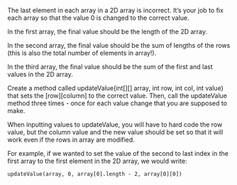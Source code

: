 The last element in each array in a 2D array is incorrect. It’s your job to fix each array so that the value 0 is changed to the correct value.

In the first array, the final value should be the length of the 2D array.

In the second array, the final value should be the sum of lengths of the rows (this is also the total number of elements in array!).

In the third array, the final value should be the sum of the first and last values in the 2D array.

Create a method called updateValue(int[][] array, int row, int col, int value) that sets the [row][column] to the correct value. Then, call the updateValue method three times - once for each value change that you are supposed to make.

When inputting values to updateValue, you will have to hard code the row value, but the column value and the new value should be set so that it will work even if the rows in array are modified.

For example, if we wanted to set the value of the second to last index in the first array to the first element in the 2D array, we would write:

```
updateValue(array, 0, array[0].length - 2, array[0][0])
```
